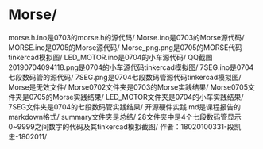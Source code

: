 # Morse/
morse.h.ino是0703的morse.h的源代码/
Morse.ino是0703的Morse源代码/
MORSE.ino是0705的Morse源代码/
Morse_png.png是0705的MORSE代码tinkercad模拟图/
LED_MOTOR.ino是0704的小车源代码/
QQ截图20190704094118.png是0704的小车源代码tinkercad模拟图/
7SEG.ino是0704七段数码管的源代码/
7SEG.png是0704七段数码管源代码tinkercad模拟图/
Morse是无效文件/
Morse0702文件夹是0703的Morse实践结果/
Morse0705文件夹是0705的Morse实践结果/
LED_MOTOR文件夹是0704的小车实践结果/
7SEG文件夹是0704的七段数码管实践结果/
开源硬件实践.md是课程报告的markdown格式/
summary文件夹是总结/
28文件夹中是4个七段数码管显示0~9999之间数字的代码及其tinkercad模拟截图/
作者：18020100331-段凯忠-1802011/
